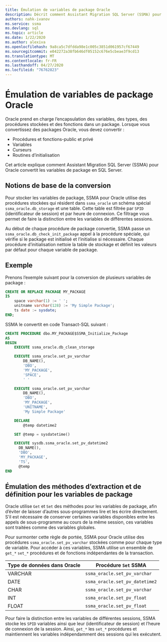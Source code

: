 ```yaml
---
title: Émulation de variables de package Oracle
description: Décrit comment Assistant Migration SQL Server (SSMA) pour Oracle émule les variables de package Oracle dans SQL Server.
authors: nahk-ivanov
ms.service: ssma
ms.devlang: sql
ms.topic: article
ms.date: 1/22/2020
ms.author: alexiva
ms.openlocfilehash: 9a8ca5c7dfdda98e1c005c3851d061957cf67449
ms.sourcegitcommit: e042272a38fb646df05152c676e5cbeae3f9cd13
ms.translationtype: MT
ms.contentlocale: fr-FR
ms.lasthandoff: 04/27/2020
ms.locfileid: "76762823"
---
```

# <a name="emulating-oracle-package-variables"></a>Émulation de variables de package Oracle

Oracle prend en charge l’encapsulation des variables, des types, des procédures stockées et des fonctions dans un package. Lorsque vous convertissez des packages Oracle, vous devez convertir :

* Procédures et fonctions-public et privé
* Variables
* Curseurs
* Routines d’initialisation

Cet article explique comment Assistant Migration SQL Server (SSMA) pour Oracle convertit les variables de package en SQL Server.

## <a name="conversion-basics"></a>Notions de base de la conversion

Pour stocker les variables de package, SSMA pour Oracle utilise des procédures stockées qui résident dans `ssma_oracle` un schéma spécial `ssma_oracle.db_storage` et une table. Cette table est filtrée par `SPID` (identificateur de session) et par heure de connexion. Ce filtrage vous permet de faire la distinction entre les variables de différentes sessions.

Au début de chaque procédure de package convertie, SSMA passe un `ssma_oracle.db_check_init_package` appel à la procédure spéciale, qui vérifie si le package est initialisé et l’initialise si nécessaire. Chaque procédure d’initialisation nettoie la table de stockage et définit les valeurs par défaut pour chaque variable de package.

## <a name="example"></a>Exemple

Prenons l’exemple suivant pour la conversion de plusieurs variables de package :

```sql
CREATE OR REPLACE PACKAGE MY_PACKAGE
IS
    space varchar(1) := ' ';
    unitname varchar(128) := 'My Simple Package';
    ts date := sysdate;
END;
```

SSMA le convertit en code Transact-SQL suivant :

```sql
CREATE PROCEDURE dbo.MY_PACKAGE$SSMA_Initialize_Package
AS
BEGIN
    EXECUTE ssma_oracle.db_clean_storage

    EXECUTE ssma_oracle.set_pv_varchar
        DB_NAME(),
        'DBO',
        'MY_PACKAGE',
        'SPACE',
        ' '

    EXECUTE ssma_oracle.set_pv_varchar
        DB_NAME(),
        'DBO',
        'MY_PACKAGE',
        'UNITNAME',
        'My Simple Package'

    DECLARE
        @temp datetime2

    SET @temp = sysdatetime()

    EXECUTE sysdb.ssma_oracle.set_pv_datetime2
      DB_NAME(),
      'DBO',
      'MY_PACKAGE',
      'TS',
      @temp
END
```

## <a name="emulating-get-and-set-methods-for-package-variables"></a>Émulation des méthodes d’extraction et de définition pour les variables de package

Oracle utilise `Get` et `Set` des méthodes pour les variables de package, afin d’éviter de laisser d’autres sous-programmes lire et les écrire directement. S’il est nécessaire de conserver certaines variables disponibles entre les appels de sous-programme au cours de la même session, ces variables sont traitées comme des variables globales.

Pour surmonter cette règle de portée, SSMA pour Oracle utilise des procédures `ssma_oracle.set_pv_varchar` stockées comme pour chaque type de variable. Pour accéder à ces variables, SSMA utilise un ensemble de `get_*` `set_*` procédures et de fonctions indépendantes de la transaction.

| Type de données dans Oracle | Procédure `Set` SSMA           |
| ------------------- | ------------------------------ |
| VARCHAR             | `ssma_oracle.set_pv_varchar`   |
| DATE                | `ssma_oracle.set_pv_datetime2` |
| CHAR                | `ssma_oracle.set_pv_varchar`   |
| INT                 | `ssma_oracle.set_pv_float`     |
| FLOAT               | `ssma_oracle.set_pv_float`     |

Pour faire la distinction entre les variables de différentes sessions, SSMA stocke les `SPID` variables ainsi que leur (identificateur de session) et l’heure de connexion de la session. Ainsi, `get_*` les `set_*` procédures et maintiennent les variables indépendamment des sessions qui les exécutent.
